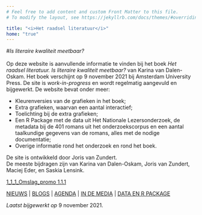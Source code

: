 ```yaml
---
# Feel free to add content and custom Front Matter to this file.
# To modify the layout, see https://jekyllrb.com/docs/themes/#overriding-theme-defaults

title: "<i>Het raadsel literatuur</i>"
home: "true"
---
```

#<i>Is literaire kwaliteit meetbaar?</i><br>
<br>
Op deze website is aanvullende informatie te vinden bij het boek *Het raadsel literatuur. Is literaire kwaliteit meetbaar?* van Karina van Dalen-Oskam. Het boek verschijnt op 9 november 2021 bij Amsterdam University Press. De site is *work-in-progress* en wordt regelmatig aangevuld en bijgewerkt. De website bevat onder meer:

- Kleurenversies van de grafieken in het boek;
- Extra grafieken, waarvan een aantal interactief;
- Toelichting bij de extra grafieken;
- Een R Package met de data uit Het Nationale Lezersonderzoek, de metadata bij de 401 romans uit het onderzoekscorpus en een aantal taalkundige gegevens van de romans, alles met de nodige documentatie;
- Overige informatie rond het onderzoek en rond het boek.

De site is ontwikkeld door Joris van Zundert.<br>
De meeste bijdragen zijn van Karina van Dalen-Oskam, Joris van Zundert, Maciej Eder, en Saskia Lensink.


[1_1_1_Omslag_promo 1.1.1](public/1_1_1_Omslag_promo.png)

[NIEUWS](02_03_nieuws.html) | [BLOGS](02_04_blogs.html) | [AGENDA](02_05_agenda.html) | [IN DE MEDIA](02_06_in_de_media.html) | [DATA EN R PACKAGE](02_07_data_en_R_package.html)

*Laatst bijgewerkt op* 9 november 2021.
